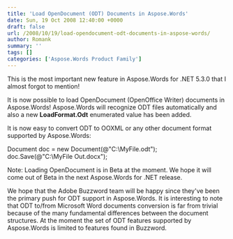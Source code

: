 ```yaml
---
title: 'Load OpenDocument (ODT) Documents in Aspose.Words'
date: Sun, 19 Oct 2008 12:40:00 +0000
draft: false
url: /2008/10/19/load-opendocument-odt-documents-in-aspose-words/
author: Romank
summary: ''
tags: []
categories: ['Aspose.Words Product Family']
---
```


This is the most important new feature in Aspose.Words for .NET 5.3.0 that I almost forgot to mention!

It is now possible to load OpenDocument (OpenOffice Writer) documents in Aspose.Words! Aspose.Words will recognize ODT files automatically and also a new **LoadFormat.Odt** enumerated value has been added.

It is now easy to convert ODT to OOXML or any other document format supported by Aspose.Words:

Document doc = new Document(@"C:\\MyFile.odt");  
doc.Save(@"C:\\MyFile Out.docx");

Note: Loading OpenDocument is in Beta at the moment. We hope it will come out of Beta in the next Aspose.Words for .NET release.

We hope that the Adobe Buzzword team will be happy since they've been the primary push for ODT support in Aspose.Words. It is interesting to note that ODT to/from Microsoft Word documents conversion is far from trivial because of the many fundamental differences between the document structures. At the moment the set of ODT features supported by Aspose.Words is limited to features found in Buzzword.








